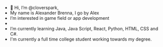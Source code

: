- 👋 Hi, I’m @cloverspark,
-  My name is Alexander Brenna, I go by Alex
-  I’m interested in game field or app development
-   
-  I’m currently learning Java, Java Script, React, Python, HTML, CSS and C#.
-  I'm currently a full time college student working towards my degree.

<!---
cloverspark/cloverspark is a ✨ special ✨ repository because its `README.md` (this file) appears on your GitHub profile.
You can click the Preview link to take a look at your changes.
--->
